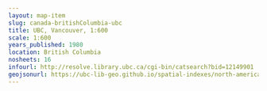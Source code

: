```yaml
---
layout: map-item 
slug: canada-britishColumbia-ubc
title: UBC, Vancouver, 1:600
scale: 1:600
years_published: 1980
location: British Columbia
nosheets: 16
infourl: http://resolve.library.ubc.ca/cgi-bin/catsearch?bid=12149901
geojsonurl: https://ubc-lib-geo.github.io/spatial-indexes/north-america/canada_britishColumbia_ubc.geojson
---
```

